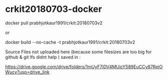 # crkit20180703-docker
docker pull prabhjotkaur1991/crkit:20180703v2


or 

docker build --no-cache -t prabhjotkaur1991/crkit:20180703v2



Source Files not uploaded here (because some filesizes are too big for github & git lfs didnt help ) saved in :

https://drive.google.com/drive/folders/1mUyF7iDV4MUicY589EuCCy87RejOWucy?usp=drive_link
